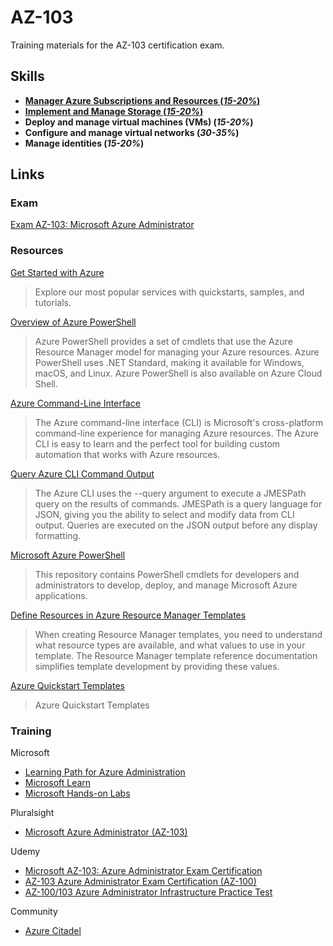 # AZ-103

Training materials for the AZ-103 certification exam.

## Skills

- **[Manager Azure Subscriptions and Resources (_15-20%_)](Managing%20Subscriptions%20and%20Resources/)**
- **[Implement and Manage Storage (_15-20%_)](Implement%20and%20Manage%20Storage/)**
- **Deploy and manage virtual machines (VMs) (_15-20%_)**
- **Configure and manage virtual networks (_30-35%_)**
- **Manage identities (_15-20%_)**

## Links

### Exam

[Exam AZ-103: Microsoft Azure Administrator](https://www.microsoft.com/en-us/learning/exam-az-103.aspx)

### Resources

[Get Started with Azure](https://docs.microsoft.com/en-us/azure/)
>Explore our most popular services with quickstarts, samples, and tutorials.

[Overview of Azure PowerShell](https://docs.microsoft.com/en-us/powershell/azure/overview?view=azps-2.5.0)
>Azure PowerShell provides a set of cmdlets that use the Azure Resource Manager model for managing your Azure resources. Azure PowerShell uses .NET Standard, making it available for Windows, macOS, and Linux. Azure PowerShell is also available on Azure Cloud Shell.

[Azure Command-Line Interface](https://docs.microsoft.com/en-us/cli/azure/?view=azure-cli-latest)
>The Azure command-line interface (CLI) is Microsoft's cross-platform command-line experience for managing Azure resources. The Azure CLI is easy to learn and the perfect tool for building custom automation that works with Azure resources.

[Query Azure CLI Command Output](https://docs.microsoft.com/en-us/cli/azure/query-azure-cli?view=azure-cli-latest)

>The Azure CLI uses the --query argument to execute a JMESPath query on the results of commands. JMESPath is a query language for JSON, giving you the ability to select and modify data from CLI output. Queries are executed on the JSON output before any display formatting.

[Microsoft Azure PowerShell](https://github.com/Azure/azure-powershell)
>This repository contains PowerShell cmdlets for developers and administrators to develop, deploy, and manage Microsoft Azure applications.

[Define Resources in Azure Resource Manager Templates](https://docs.microsoft.com/en-us/azure/templates/)

>When creating Resource Manager templates, you need to understand what resource types are available, and what values to use in your template. The Resource Manager template reference documentation simplifies template development by providing these values.

[Azure Quickstart Templates](https://github.com/Azure/azure-quickstart-templates)

>Azure Quickstart Templates

### Training

Microsoft

- [Learning Path for Azure Administration](docs/AzureAdministratorLearningPath\(July2019\).pdf)
- [Microsoft Learn](https://docs.microsoft.com/en-us/learn/)
- [Microsoft Hands-on Labs](https://www.microsoft.com/handsonlabs)

Pluralsight

- [Microsoft Azure Administrator (AZ-103)](https://www.pluralsight.com/paths/microsoft-azure-administrator-az-103)

Udemy

- [Microsoft AZ-103: Azure Administrator Exam Certification](https://www.udemy.com/course/az-100-skylines-academy/)
- [AZ-103 Azure Administrator Exam Certification (AZ-100)](https://www.udemy.com/70533-azure/)
- [AZ-100/103 Azure Administrator Infrastructure Practice Test](https://www.udemy.com/az-100-azure-administrator-infrastructure-practice-test/)

Community

- [Azure Citadel](https://azurecitadel.com/)
